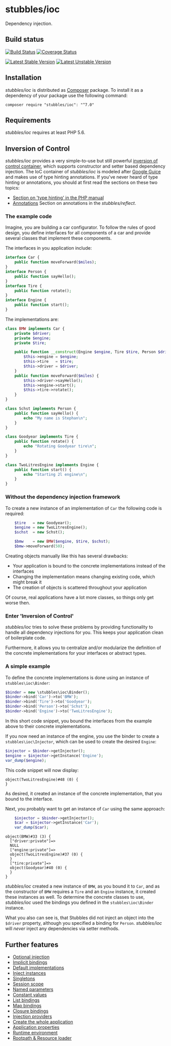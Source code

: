 stubbles/ioc
============

Dependency injection.


Build status
------------

[![Build Status](https://secure.travis-ci.org/stubbles/stubbles-ioc.png)](http://travis-ci.org/stubbles/stubbles-ioc) [![Coverage Status](https://coveralls.io/repos/stubbles/stubbles-ioc/badge.png?branch=master)](https://coveralls.io/r/stubbles/stubbles-ioc?branch=master)

[![Latest Stable Version](https://poser.pugx.org/stubbles/ioc/version.png)](https://packagist.org/packages/stubbles/ioc) [![Latest Unstable Version](https://poser.pugx.org/stubbles/ioc/v/unstable.png)](//packagist.org/packages/stubbles/ioc)


Installation
------------

_stubbles/ioc_ is distributed as [Composer](https://getcomposer.org/)
package. To install it as a dependency of your package use the following
command:

    composer require "stubbles/ioc": "^7.0"


Requirements
------------

_stubbles/ioc_ requires at least PHP 5.6.


Inversion of Control
--------------------

_stubbles/ioc_ provides a very simple-to-use but still powerful [inversion of
control container](http://martinfowler.com/articles/injection.html), which
supports constructor and setter based dependency injection. The IoC container of
_stubbles/ioc_ is modeled after [Google Guice](http://code.google.com/p/google-guice/)
and makes use of type hinting annotations. If you've never heard of type hinting
or annotations, you should at first read the sections on these two topics:

 * [Section on 'type hinting' in the PHP manual](http://www.php.net/language.oop5.typehinting)
 * [Annotations](https://github.com/stubbles/stubbles-reflect#annotations) Section on annotations in the _stubbles/reflect_.


### The example code

Imagine, you are building a car configurator. To follow the rules of good
design, you define interfaces for all components of a car and provide several
classes that implement these components.

The interfaces in you application include:

```php
interface Car {
    public function moveForward($miles);
}
interface Person {
    public function sayHello();
}
interface Tire {
    public function rotate();
}
interface Engine {
    public function start();
}
```

The implementations are:

```php
class BMW implements Car {
    private $driver;
    private $engine;
    private $tire;

    public function __construct(Engine $engine, Tire $tire, Person $driver) {
        $this->engine = $engine;
        $this->tire   = $tire;
        $this->driver = $driver;
    }
    public function moveForward($miles) {
        $this->driver->sayHello();
        $this->engine->start();
        $this->tire->rotate();
    }
}

class Schst implements Person {
    public function sayHello() {
        echo "My name is Stephan\n";
    }
}

class Goodyear implements Tire {
    public function rotate() {
        echo "Rotating Goodyear tire\n";
    }
}

class TwoLitresEngine implements Engine {
    public function start() {
        echo "Starting 2l engine\n";
    }
}
```


### Without the dependency injection framework

To create a new instance of an implementation of `Car` the following code is
required:

```php
    $tire   = new Goodyear();
    $engine = new TwoLitresEngine();
    $schst  = new Schst();

    $bmw    = new BMW($engine, $tire, $schst);
    $bmw->moveForward(50);
```

Creating objects manually like this has several drawbacks:

 * Your application is bound to the concrete implementations instead of the
   interfaces
 * Changing the implementation means changing existing code, which might break it
 * The creation of objects is scattered throughout your application

Of course, real applications have a lot more classes, so things only get worse then.


### Enter 'Inversion of Control'

_stubbles/ioc_ tries to solve these problems by providing functionality to
handle all dependency injections for you. This keeps your application clean of
boilerplate code.

Furthermore, it allows you to centralize and/or modularize the definition of the
concrete implementations for your interfaces or abstract types.


### A simple example

To define the concrete implementations is done using an instance of `stubbles\ioc\Binder`:

```php
$binder = new \stubbles\ioc\Binder();
$binder->bind('Car')->to('BMW');
$binder->bind('Tire')->to('Goodyear');
$binder->bind('Person')->to('Schst');
$binder->bind('Engine')->to('TwoLitresEngine');
```

In this short code snippet, you bound the interfaces from the example above to
their concrete implementations.

If you now need an instance of the engine, you use the binder to create a
`stubbles\ioc\Injector`, which can be used to create the desired `Engine`:

```php
$injector = $binder->getInjector();
$engine = $injector->getInstance('Engine');
var_dump($engine);
```

This code snippet will now display:
```
object(TwoLitresEngine)#48 (0) {
}
```

As desired, it created an instance of the concrete implementation, that you
bound to the interface.

Next, you probably want to get an instance of `Car` using the same approach:

```php
    $injector = $binder->getInjector();
    $car = $injector->getInstance('Car');
    var_dump($car);
```

```
object(BMW)#33 (3) {
  ["driver:private"]=>
  NULL
  ["engine:private"]=>
  object(TwoLitresEngine)#37 (0) {
  }
  ["tire:private"]=>
  object(Goodyear)#40 (0) {
  }
}
```

_stubbles/ioc_ created a new instance of `BMW`, as you bound it to `Car`, and as
the constructor of `BMW` requires a `Tire` and an `Engine` instance, it created
these instances as well. To determine the concrete classes to use, _stubbles/ioc_
used the bindings you defined in the `stubbles\ioc\Binder` instance.

What you also can see is, that Stubbles did not inject an object into the
`$driver` property, although you specified a binding for `Person`. _stubbles/ioc_
will *never* inject any dependencies via setter methods.


Further features
----------------

* [Optional injection](docs/optional_injection.md)
* [Implicit bindings](docs/implicit_bindings.md)
* [Default implementations](docs/default_implementations.md)
* [Inject instances](docs/inject_instances.md)
* [Singletons](docs/singleton_scope.md)
* [Session scope](docs/session_scope.md)
* [Named parameters](docs/named_parameters.md)
* [Constant values](docs/constant_values.md)
* [List bindings](docs/list_bindings.md)
* [Map bindings](docs/map_bindings.md)
* [Closure bindings](docs/closure_bindings.md)
* [Injection providers](docs/injection_providers.md)
* [Create the whole application](docs/application.md)
* [Application properties](docs/application_properties.md)
* [Runtime environment](docs/runtime_environment.md)
* [Rootpath & Resource loader](docs/rootpath_resourceloader.md)
